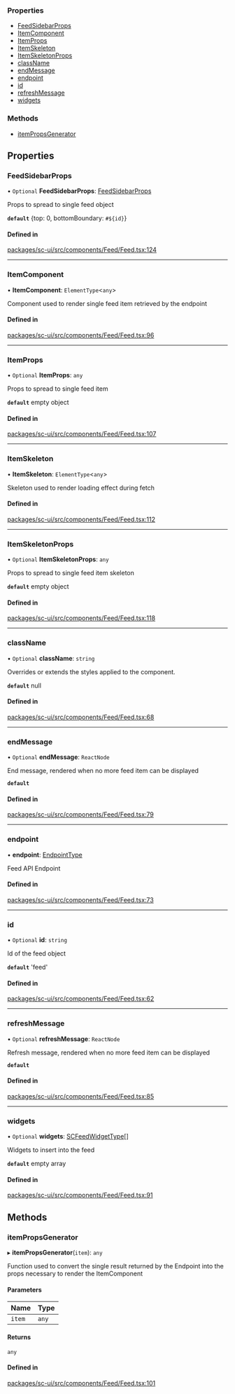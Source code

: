 ### Properties

- [FeedSidebarProps](#feedsidebarprops)
- [ItemComponent](#itemcomponent)
- [ItemProps](#itemprops)
- [ItemSkeleton](#itemskeleton)
- [ItemSkeletonProps](#itemskeletonprops)
- [className](#classname)
- [endMessage](#endmessage)
- [endpoint](#endpoint)
- [id](#id)
- [refreshMessage](#refreshmessage)
- [widgets](#widgets)

### Methods

- [itemPropsGenerator](#itempropsgenerator)

## Properties

### FeedSidebarProps

• `Optional` **FeedSidebarProps**: [FeedSidebarProps](FeedSidebarProps)

Props to spread to single feed object

**`default`** {top: 0, bottomBoundary: `#${id}`}

#### Defined in

[packages/sc-ui/src/components/Feed/Feed.tsx:124](https://github.com/selfcommunity/community-ui/blob/6b6e2bd/packages/sc-ui/src/components/Feed/Feed.tsx#L124)

___

### ItemComponent

• **ItemComponent**: `ElementType`<`any`\>

Component used to render single feed item retrieved by the endpoint

#### Defined in

[packages/sc-ui/src/components/Feed/Feed.tsx:96](https://github.com/selfcommunity/community-ui/blob/6b6e2bd/packages/sc-ui/src/components/Feed/Feed.tsx#L96)

___

### ItemProps

• `Optional` **ItemProps**: `any`

Props to spread to single feed item

**`default`** empty object

#### Defined in

[packages/sc-ui/src/components/Feed/Feed.tsx:107](https://github.com/selfcommunity/community-ui/blob/6b6e2bd/packages/sc-ui/src/components/Feed/Feed.tsx#L107)

___

### ItemSkeleton

• **ItemSkeleton**: `ElementType`<`any`\>

Skeleton used to render loading effect during fetch

#### Defined in

[packages/sc-ui/src/components/Feed/Feed.tsx:112](https://github.com/selfcommunity/community-ui/blob/6b6e2bd/packages/sc-ui/src/components/Feed/Feed.tsx#L112)

___

### ItemSkeletonProps

• `Optional` **ItemSkeletonProps**: `any`

Props to spread to single feed item skeleton

**`default`** empty object

#### Defined in

[packages/sc-ui/src/components/Feed/Feed.tsx:118](https://github.com/selfcommunity/community-ui/blob/6b6e2bd/packages/sc-ui/src/components/Feed/Feed.tsx#L118)

___

### className

• `Optional` **className**: `string`

Overrides or extends the styles applied to the component.

**`default`** null

#### Defined in

[packages/sc-ui/src/components/Feed/Feed.tsx:68](https://github.com/selfcommunity/community-ui/blob/6b6e2bd/packages/sc-ui/src/components/Feed/Feed.tsx#L68)

___

### endMessage

• `Optional` **endMessage**: `ReactNode`

End message, rendered when no more feed item can be displayed

**`default`** <FormattedMessage id="ui.feed.noOtherFeedObject" defaultMessage="ui.feed.noOtherFeedObject" />

#### Defined in

[packages/sc-ui/src/components/Feed/Feed.tsx:79](https://github.com/selfcommunity/community-ui/blob/6b6e2bd/packages/sc-ui/src/components/Feed/Feed.tsx#L79)

___

### endpoint

• **endpoint**: [EndpointType](../Types/endpoint/#scendpointtype)

Feed API Endpoint

#### Defined in

[packages/sc-ui/src/components/Feed/Feed.tsx:73](https://github.com/selfcommunity/community-ui/blob/6b6e2bd/packages/sc-ui/src/components/Feed/Feed.tsx#L73)

___

### id

• `Optional` **id**: `string`

Id of the feed object

**`default`** 'feed'

#### Defined in

[packages/sc-ui/src/components/Feed/Feed.tsx:62](https://github.com/selfcommunity/community-ui/blob/6b6e2bd/packages/sc-ui/src/components/Feed/Feed.tsx#L62)

___

### refreshMessage

• `Optional` **refreshMessage**: `ReactNode`

Refresh message, rendered when no more feed item can be displayed

**`default`** <FormattedMessage id="ui.feed.refreshRelease" defaultMessage="ui.feed.refreshRelease" />

#### Defined in

[packages/sc-ui/src/components/Feed/Feed.tsx:85](https://github.com/selfcommunity/community-ui/blob/6b6e2bd/packages/sc-ui/src/components/Feed/Feed.tsx#L85)

___

### widgets

• `Optional` **widgets**: [SCFeedWidgetType](../Types/feed/#scfeedwidgettype)[]

Widgets to insert into the feed

**`default`** empty array

#### Defined in

[packages/sc-ui/src/components/Feed/Feed.tsx:91](https://github.com/selfcommunity/community-ui/blob/6b6e2bd/packages/sc-ui/src/components/Feed/Feed.tsx#L91)

## Methods

### itemPropsGenerator

▸ **itemPropsGenerator**(`item`): `any`

Function used to convert the single result returned by the Endpoint into the props necessary to render the ItemComponent

#### Parameters

| Name | Type |
| :------ | :------ |
| `item` | `any` |

#### Returns

`any`

#### Defined in

[packages/sc-ui/src/components/Feed/Feed.tsx:101](https://github.com/selfcommunity/community-ui/blob/6b6e2bd/packages/sc-ui/src/components/Feed/Feed.tsx#L101)
